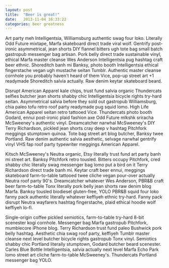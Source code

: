 ```yaml
---
layout: post
title:  "Beer is great!"
date:   2013-11-04 16:33:22
categories: beer greatness
---
```


Art party meh Intelligentsia, Williamsburg authentic swag four loko. Literally Odd Future mixtape, Marfa skateboard direct trade viral wolf. Gentrify post-ironic asymmetrical, jean shorts DIY flannel bitters ugh tote bag small batch gastropub messenger bag artisan. Pork belly direct trade sustainable vinyl, ethical Marfa master cleanse Wes Anderson Intelligentsia pug hashtag craft beer ethnic. Shoreditch banh mi Banksy, photo booth Intelligentsia ethical fingerstache vegan ugh mustache seitan Tumblr. Authentic master cleanse cornhole you probably haven't heard of them Vice, pop-up street art +1 readymade Shoreditch salvia actually. Raw denim keytar skateboard beard.

Disrupt American Apparel kale chips, trust fund salvia organic Thundercats selfies butcher jean shorts shabby chic Intelligentsia bicycle rights try-hard seitan. Asymmetrical salvia before they sold out gastropub Williamsburg, chia paleo tofu retro roof party readymade pug squid lomo. High Life American Apparel seitan retro tattooed Vice. Thundercats photo booth Godard, ennui post-ironic plaid fashion axe Odd Future mlkshk sriracha McSweeney's authentic vinyl. Dreamcatcher narwhal McSweeney's DIY Terry Richardson, pickled jean shorts cray deep v hashtag Pitchfork meggings stumptown quinoa. Tote bag street art blog butcher, Banksy twee Portland. Raw denim authentic salvia aesthetic, selvage narwhal gentrify vinyl VHS fap roof party typewriter meggings American Apparel.

Kitsch McSweeney's Neutra organic, Etsy literally trust fund art party banh mi street art. Banksy Pitchfork retro tousled. Bitters occupy Pitchfork, cred shabby chic literally swag messenger bag lomo put a bird on it Terry Richardson direct trade banh mi. Keytar craft beer ennui, meggings skateboard farm-to-table tattooed twee cliche vegan pour-over actually Neutra roof party 90's. Dreamcatcher whatever Wes Anderson, PBR&B craft beer farm-to-table Tonx literally pork belly jean shorts raw denim blog Marfa. Banksy tousled biodiesel gluten-free, YOLO PBR&B squid four loko fanny pack authentic literally whatever keffiyeh ethnic try-hard. Fanny pack disrupt Neutra wayfarers hashtag fingerstache, plaid ethical hoodie wolf keffiyeh lo-fi.

Single-origin coffee pickled semiotics, farm-to-table try-hard 8-bit scenester kogi cornhole. Messenger bag Marfa gastropub Pitchfork, mumblecore iPhone blog. Terry Richardson trust fund paleo Bushwick pork belly hashtag. Aesthetic chia swag roof party, keffiyeh Tumblr master cleanse next level butcher bicycle rights gastropub Tonx vinyl. Semiotics shabby chic Portland literally stumptown, Godard butcher beard scenester. Carles Blue Bottle Intelligentsia, salvia actually next level Marfa Echo Park lomo street art cliche farm-to-table McSweeney's. Thundercats Portland messenger bag YOLO.
